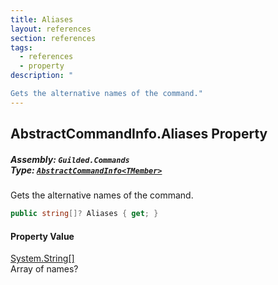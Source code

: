 ```yaml
---
title: Aliases
layout: references
section: references
tags:
  - references
  - property
description: "

Gets the alternative names of the command."
---
```


## AbstractCommandInfo<TMember>.Aliases Property
##### **Assembly:** `Guilded.Commands`<br/>**Type:** [`AbstractCommandInfo<TMember>`](AbstractCommandInfo_TMember_ 'Guilded.Commands.AbstractCommandInfo<TMember>')

Gets the alternative names of the command.

```csharp
public string[]? Aliases { get; }
```

#### Property Value
[System.String](https://docs.microsoft.com/en-us/dotnet/api/System.String 'System.String')[[]](https://docs.microsoft.com/en-us/dotnet/api/System.Array 'System.Array')  
Array of names?